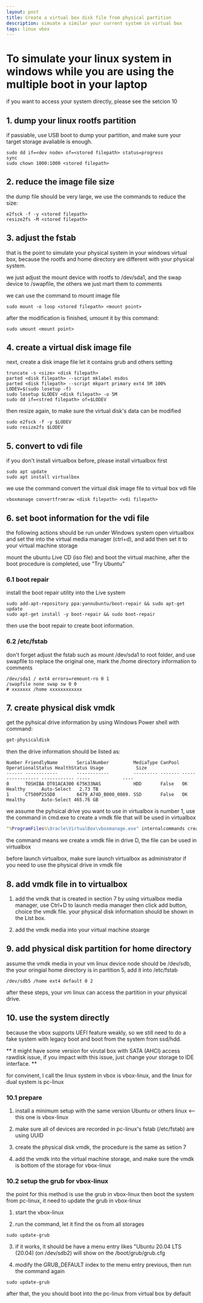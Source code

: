 ```yaml
---
layout: post
title: Create a virtual box disk file from physical partition
description: simuate a similar your current system in virtual box
tags: linux vbox
---
```

# To simulate your linux system in windows while you are using the multiple boot in your laptop

if you want to access your system directly, please see the setcion 10

## 1. dump your linux rootfs partition
if passiable, use USB boot to dump your partition, and make sure your target storage avaliable is enough.

```shell
sudo dd if=<dev node> of=<stored filepath> status=progress
sync
sudo chown 1000:1000 <stored filepath>
```

## 2. reduce the image file size
the dump file should be very large, we use the commands to reduce the size:

```shell
e2fsck -f -y <stored filepath>
resize2fs -M <stored filepath>
```

## 3. adjust the fstab
that is the point to simulate your physical system in your windows virtual box, because the rootfs and home directory
are different with your physical system.

we just adjust the mount device with rootfs to /dev/sda1,
and the swap device to /swapfile, the others we just mart them to comments

we can use the command to mount image file

```shell
sudo mount -o loop <stored filepath> <mount point>
```

after the modification is finished, umount it by this command:

```shell
sudo umount <mount point>
```

## 4. create a virtual disk image file
next, create a disk image file let it contains grub and others setting

```shell
truncate -s <size> <disk filepath>
parted <disk filepath> --script mklabel msdos
parted <disk filepath> --script mkpart primary ext4 5M 100%
LODEV=$(sudo losetup -f)
sudo losetup $LODEV <disk filepath> -o 5M
sudo dd if=<stred filepath> of=$LODEV
```

then resize again, to make sure the virtual disk's data can be modified

```shell
sudo e2fsck -f -y $LODEV
sudo resize2fs $LODEV
```

## 5. convert to vdi file
if you don't install virtualbox before, please install virtualbox first

```shell
sudo apt update
sudo apt install virtualbox
```

we use the command convert the virtual disk image file to virtual box vdi file

```shell
vboxmanage convertfromraw <disk filepath> <vdi filepath>
```

## 6. set boot information for the vdi file
the following actions should be run under Windows system
open virtualbox and set the <vdi filepath> into the virtual media manager (ctrl+d), and add <vdi filepath>
then set it to your virtual machine storage

mount the ubuntu Live CD (iso file) and boot the virtual machine, after the boot procedure is completed, use "Try Ubuntu"

### 6.1 boot repair
install the boot repair utility into the Live system

```shell
sudo add-apt-repository ppa:yannubuntu/boot-repair && sudo apt-get update
sudo apt-get install -y boot-repair && sudo boot-repair
```

then use the boot repair to create boot information.

### 6.2 /etc/fstab
don't forget adjust the fstab such as mount /dev/sda1 to root folder, and use swapfile to replace the original one,
mark the /home directory information to comments

```shell
/dev/sda1 / ext4 errors=remount-ro 0 1
/swapfile none swap sw 0 0
# xxxxxxx /home xxxxxxxxxxxx
```

## 7. create physical disk vmdk
get the pyhsical drive information by using Windows Power shell with command:

```cmd
get-physicaldisk
```

then the drive information should be listed as:

```
Number FriendlyName       SerialNumber         MediaType CanPool OperationalStatus HealthStatus Usage            Size
------ ------------       ------------         --------- ------- ----------------- ------------ -----            ----
0      TOSHIBA DT01ACA300 675K33NAS            HDD       False   OK                Healthy      Auto-Select   2.73 TB
1      CT500P2SSD8        6479_A74D_B000_0089. SSD       False   OK                Healthy      Auto-Select 465.76 GB
```

we assume the pyhsical drive you want to use in virtualbox is number 1,
use the command in cmd.exe to create a vmdk file that will be used in virtualbox

```cmd
"%ProgramFiles%\Oracle\VirtualBox\vboxmanage.exe" internalcommands createrawvmdk -filename D:\PhyHDD.vmdk -rawdisk \\.\PhysicalDrive1
```

the command means we create a vmdk file in drive D, the file can be used in virtualbox

before launch virtualbox, make sure launch virtualbox as administrator if you need to use the physical drive in vmdk file

## 8. add vmdk file in to virtualbox

1. add the vmdk that is created in section 7 by using virtualbox media manager, use Ctrl+D to launch media manager
then click add button, choice the vmdk file.
your physical disk information should be shown in the List box.

2. add the vmdk media into your virtual machine stoarge

## 9. add physical disk partition for home directory
assume the vmdk media in your vm linux device node should be /dev/sdb, the your oringial home directory is in partition 5,
add it into /etc/fstab

```shell
/dev/sdb5 /home ext4 default 0 2
```

after these steps, your vm linux can access the partition in your physical drive.

## 10. use the system directly

because the vbox supports UEFI feature weakly, so we still need to do a fake system with legacy boot and boot from the system from ssd/hdd.

** it might have some version for virutal box with SATA (AHCI) access rawdisk issue, if you impact with this issue, just change your storage to IDE interface. **

for convinent, I call the linux system in vbox is vbox-linux, and the linux for dual system is pc-linux

### 10.1 prepare

1. install a minimum setup with the same version Ubuntu or others linux <-- this one is vbox-linux

2. make sure all of devices are recorded in pc-linux's fstab (/etc/fstab) are using UUID

3. create the physical disk vmdk, the procedure is the same as setion 7

4. add the vmdk into the virtual machine storage, and make sure the vmdk is bottom of the storage for vbox-linux

### 10.2 setup the grub for vbox-linux

the point for this method is use the grub in vbox-linux then boot the system from pc-linux, it need to update the grub in vbox-linux

1. start the vbox-linux

2. run the command, let it find the os from all storages

```shell
sudo update-grub
```

3. if it works, it should be have a menu entry likes "Ubuntu 20.04 LTS (20.04) (on /dev/sdb2) will show on the /boot/grub/grub.cfg

4. modify the GRUB_DEFAULT index to the menu entry previous, then run the command again

```shell
sudo update-grub
```

after that, the you should boot into the pc-linux from virtual box by default
